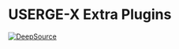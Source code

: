 # USERGE-X Extra Plugins


[![DeepSource](https://deepsource.io/gh/code-rgb/userge-plugins.svg/?label=active+issues&show_trend=true)](https://deepsource.io/gh/code-rgb/userge-plugins/?ref=repository-badge)
